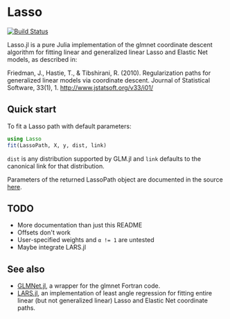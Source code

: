 # Lasso

[![Build Status](https://travis-ci.org/simonster/Lasso.jl.png)](https://travis-ci.org/simonster/Lasso.jl)

Lasso.jl is a pure Julia implementation of the glmnet coordinate
descent algorithm for fitting linear and generalized linear Lasso and
Elastic Net models, as described in:

Friedman, J., Hastie, T., & Tibshirani, R. (2010). Regularization paths
for generalized linear models via coordinate descent. Journal of
Statistical Software, 33(1), 1. http://www.jstatsoft.org/v33/i01/

## Quick start

To fit a Lasso path with default parameters:

```julia
using Lasso
fit(LassoPath, X, y, dist, link)
```

`dist` is any distribution supported by GLM.jl and `link` defaults to
the canonical link for that distribution.

Parameters of the returned LassoPath object are documented in the
source [here](https://github.com/simonster/Lasso.jl/blob/3388dc338bfaa5a90280c90158b7e6a6e8b2b607/src/Lasso.jl#L314-L327).

## TODO

 - More documentation than just this README
 - Offsets don't work
 - User-specified weights and `α != 1` are untested
 - Maybe integrate LARS.jl

## See also

 - [GLMNet.jl](https://github.com/simonster/GLMNet.jl), a wrapper for the
   glmnet Fortran code.
 - [LARS.jl](https://github.com/simonster/LARS.jl), an implementation
   of least angle regression for fitting entire linear (but not
   generalized linear) Lasso and Elastic Net coordinate paths.
